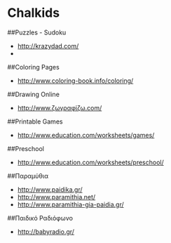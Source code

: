 Chalkids
========

##Puzzles - Sudoku

- http://krazydad.com/
- 

##Coloring Pages

- http://www.coloring-book.info/coloring/  


##Drawing Online

- http://www.ζωγραφίζω.com/  


##Printable Games

- http://www.education.com/worksheets/games/  


##Preschool

- http://www.education.com/worksheets/preschool/  


##Παραμύθια

- http://www.paidika.gr/  
- http://www.paramithia.net/  
- http://www.paramithia-gia-paidia.gr/  


##Παιδικό Ραδιόφωνο

- http://babyradio.gr/  




